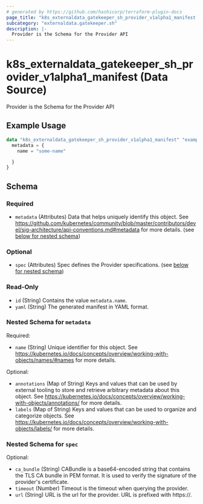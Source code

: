 ```yaml
---
# generated by https://github.com/hashicorp/terraform-plugin-docs
page_title: "k8s_externaldata_gatekeeper_sh_provider_v1alpha1_manifest Data Source - terraform-provider-k8s"
subcategory: "externaldata.gatekeeper.sh"
description: |-
  Provider is the Schema for the Provider API
---
```


# k8s_externaldata_gatekeeper_sh_provider_v1alpha1_manifest (Data Source)

Provider is the Schema for the Provider API

## Example Usage

```terraform
data "k8s_externaldata_gatekeeper_sh_provider_v1alpha1_manifest" "example" {
  metadata = {
    name = "some-name"

  }
}
```

<!-- schema generated by tfplugindocs -->
## Schema

### Required

- `metadata` (Attributes) Data that helps uniquely identify this object. See https://github.com/kubernetes/community/blob/master/contributors/devel/sig-architecture/api-conventions.md#metadata for more details. (see [below for nested schema](#nestedatt--metadata))

### Optional

- `spec` (Attributes) Spec defines the Provider specifications. (see [below for nested schema](#nestedatt--spec))

### Read-Only

- `id` (String) Contains the value `metadata.name`.
- `yaml` (String) The generated manifest in YAML format.

<a id="nestedatt--metadata"></a>
### Nested Schema for `metadata`

Required:

- `name` (String) Unique identifier for this object. See https://kubernetes.io/docs/concepts/overview/working-with-objects/names/#names for more details.

Optional:

- `annotations` (Map of String) Keys and values that can be used by external tooling to store and retrieve arbitrary metadata about this object. See https://kubernetes.io/docs/concepts/overview/working-with-objects/annotations/ for more details.
- `labels` (Map of String) Keys and values that can be used to organize and categorize objects. See https://kubernetes.io/docs/concepts/overview/working-with-objects/labels/ for more details.


<a id="nestedatt--spec"></a>
### Nested Schema for `spec`

Optional:

- `ca_bundle` (String) CABundle is a base64-encoded string that contains the TLS CA bundle in PEM format. It is used to verify the signature of the provider's certificate.
- `timeout` (Number) Timeout is the timeout when querying the provider.
- `url` (String) URL is the url for the provider. URL is prefixed with https://.

